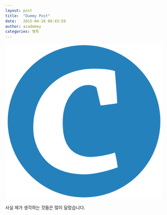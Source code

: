 ```yaml
---
layout: post
title:  "Dummy Post"
date:   2015-04-18 08:43:59
author: academey
categories: 병특
---
```


![All Text](/assets/logo.png)

사실 제가 생각하는 것들은 많이 달랐습니다.
